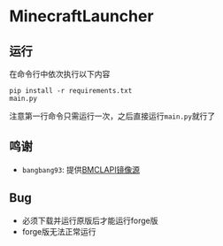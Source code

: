 # MinecraftLauncher

## 运行
在命令行中依次执行以下内容
```
pip install -r requirements.txt
main.py
```
注意第一行命令只需运行一次，之后直接运行`main.py`就行了

## 鸣谢
- `bangbang93`: 提供[BMCLAPI镜像源](https://bmclapidoc.bangbang93.com/)

## Bug
- 必须下载并运行原版后才能运行forge版
- forge版无法正常运行